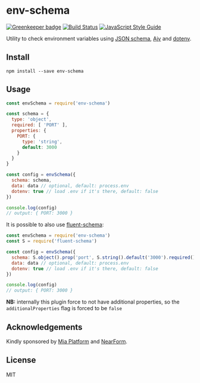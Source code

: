 # env-schema

[![Greenkeeper badge](https://badges.greenkeeper.io/fastify/env-schema.svg)](https://greenkeeper.io/)
[![Build Status](https://travis-ci.com/fastify/env-schema.svg?branch=master)](https://travis-ci.com/fastify/env-schame)
[![JavaScript Style Guide](https://img.shields.io/badge/code_style-standard-brightgreen.svg)](https://standardjs.com)

Utility to check environment variables using [JSON schema](https://json-schema.org/), [Ajv](http://npm.im/ajv) and
[dotenv](http://npm.im/dotenv).

## Install

```
npm install --save env-schema
```

## Usage

```js
const envSchema = require('env-schema')

const schema = {
  type: 'object',
  required: [ 'PORT' ],
  properties: {
    PORT: {
      type: 'string',
      default: 3000
    }
  }
}

const config = envSchema({
  schema: schema,
  data: data // optional, default: process.env
  dotenv: true // load .env if it's there, default: false
})

console.log(config)
// output: { PORT: 3000 }
```

It is possible to also use [fluent-schema](http://npm.im/fluent-schema):

```js
const envSchema = require('env-schema')
const S = require('fluent-schema')

const config = envSchema({
  schema: S.object().prop('port', S.string().default('3000').required()),
  data: data // optional, default: process.env
  dotenv: true // load .env if it's there, default: false
})

console.log(config)
// output: { PORT: 3000 }
```

**NB:** internally this plugin force to not have additional properties,
so the `additionalProperties` flag is forced to be `false`

## Acknowledgements

Kindly sponsored by [Mia Platform](https://www.mia-platform.eu/) and
[NearForm](https://nearform.com).

## License

MIT
